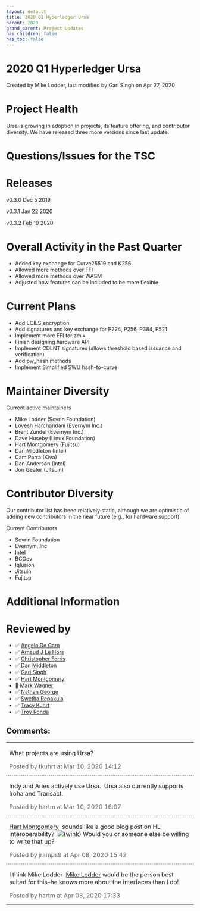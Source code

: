 ```yaml
---
layout: default
title: 2020 Q1 Hyperledger Ursa
parent: 2020
grand_parent: Project Updates
has_children: false
has_toc: false
---
```


# 2020 Q1 Hyperledger Ursa

Created by Mike Lodder, last modified by Gari Singh on Apr 27, 2020

# Project Health

Ursa is growing in adoption in projects, its feature offering, and
contributor diversity. We have released three more versions since last
update.

# Questions/Issues for the TSC



# Releases

v0.3.0 Dec 5 2019

v0.3.1 Jan 22 2020

v0.3.2 Feb 10 2020

# Overall Activity in the Past Quarter

-   Added key exchange for Curve25519 and K256
-   Allowed more methods over FFI
-   Allowed more methods over WASM
-   Adjusted how features can be included to be more flexible

# Current Plans

-   Add ECIES encryption
-   Add signatures and key exchange for P224, P256, P384, P521
-   Implement more FFI for zmix
-   Finish designing hardware API
-   Implement CDLNT signatures (allows threshold based issuance and
verification)
-   Add pw\_hash methods
-   Implement Simplified SWU hash-to-curve

# Maintainer Diversity



Current active maintainers

-   Mike Lodder (Sovrin Foundation)
-   Lovesh Harchandani (Evernym Inc.)
-   Brent Zundel (Evernym Inc.)
-   Dave Huseby (Linux Foundation)
-   Hart Montgomery (Fujitsu)
-   Dan Middleton (Intel)
-   Cam Parra (Kiva)
-   Dan Anderson (Intel)
-   Jon Geater (Jitsuin)

# Contributor Diversity

Our contributor list has been relatively static, although we are
optimistic of adding new contributors in the near future (e.g., for
hardware support).

Current Contributors

-   Sovrin Foundation
-   Evernym, Inc
-   Intel
-   BCGov
-   Iqlusion
-   Jitsuin
-   Fujitsu

# Additional Information



# Reviewed by
-   ✅ <a href="https://wiki.hyperledger.org/display/~angelo.decaro" class="confluence-userlink user-mention" data-username="angelo.decaro" data-linked-resource-id="16327529" data-linked-resource-version="1" data-linked-resource-type="userinfo" data-base-url="https://wiki.hyperledger.org">Angelo De Caro</a>
-   ✅ <a href="https://wiki.hyperledger.org/display/~lehors" class="confluence-userlink user-mention" data-username="lehors" data-linked-resource-id="2394240" data-linked-resource-version="1" data-linked-resource-type="userinfo" data-base-url="https://wiki.hyperledger.org">Arnaud J Le Hors</a>
-   ✅ <a href="https://wiki.hyperledger.org/display/~ChristopherFerris" class="confluence-userlink user-mention" data-username="ChristopherFerris" data-linked-resource-id="2392402" data-linked-resource-version="1" data-linked-resource-type="userinfo" data-base-url="https://wiki.hyperledger.org">Christopher Ferris</a>
-   ✅
<a href="https://wiki.hyperledger.org/display/~dan.middleton@intel.com" class="confluence-userlink user-mention" data-username="dan.middleton@intel.com" data-linked-resource-id="6427025" data-linked-resource-version="2" data-linked-resource-type="userinfo" data-base-url="https://wiki.hyperledger.org">Dan Middleton</a>
-   ✅ <a href="https://wiki.hyperledger.org/display/~mastersingh24" class="confluence-userlink user-mention" data-username="mastersingh24" data-linked-resource-id="16321659" data-linked-resource-version="1" data-linked-resource-type="userinfo" data-base-url="https://wiki.hyperledger.org">Gari Singh</a>
-   ✅ <a href="https://wiki.hyperledger.org/display/~hartm" class="confluence-userlink user-mention" data-username="hartm" data-linked-resource-id="6422922" data-linked-resource-version="1" data-linked-resource-type="userinfo" data-base-url="https://wiki.hyperledger.org">Hart Montgomery</a>
-   🔲 <a href="https://wiki.hyperledger.org/display/~mwagner" class="confluence-userlink user-mention" data-username="mwagner" data-linked-resource-id="5505170" data-linked-resource-version="1" data-linked-resource-type="userinfo" data-base-url="https://wiki.hyperledger.org">Mark Wagner</a>
-   ✅ <a href="https://wiki.hyperledger.org/display/~nage" class="confluence-userlink user-mention" data-username="nage" data-linked-resource-id="2393038" data-linked-resource-version="1" data-linked-resource-type="userinfo" data-base-url="https://wiki.hyperledger.org">Nathan George</a>
-   ✅ <a href="https://wiki.hyperledger.org/display/~swetharepakula" class="confluence-userlink user-mention" data-username="swetharepakula" data-linked-resource-id="5505323" data-linked-resource-version="1" data-linked-resource-type="userinfo" data-base-url="https://wiki.hyperledger.org">Swetha Repakula</a>
-   ✅ <a href="https://wiki.hyperledger.org/display/~tkuhrt" class="confluence-userlink user-mention" data-username="tkuhrt" data-linked-resource-id="1180151" data-linked-resource-version="2" data-linked-resource-type="userinfo" data-base-url="https://wiki.hyperledger.org">Tracy Kuhrt</a>
-   ✅ <a href="https://wiki.hyperledger.org/display/~troyronda" class="confluence-userlink user-mention" data-username="troyronda" data-linked-resource-id="9110618" data-linked-resource-version="2" data-linked-resource-type="userinfo" data-base-url="https://wiki.hyperledger.org">Troy Ronda</a>



## Comments:

<table data-border="0" width="100%">
<colgroup>
<col style="width: 100%" />
</colgroup>
<tbody>
<tr class="odd">
<td><span id="comment-31195504"></span>
<p>What projects are using Ursa?</p>
<div class="smallfont" data-align="left" style="color: #666666; width: 98%; margin-bottom: 10px;">
 Posted by tkuhrt at Mar
10, 2020 14:12 </div ></td>
</tr>
<tr class="even">
<td style="border-top: 1px dashed #666666"><span id="comment-31195539"></span>
<p>Indy and Aries actively use Ursa.  Ursa also currently supports Iroha
and Transact.</p>
<div class="smallfont" data-align="left" style="color: #666666; width: 98%; margin-bottom: 10px;">
Posted by hartm at Mar
10, 2020 16:07 </div ></td>
</tr>
<tr class="odd">
<td style="border-top: 1px dashed #666666"><span id="comment-31197649"></span>
<p><a href="https://wiki.hyperledger.org/display/~hartm" class="confluence-userlink user-mention" data-username="hartm" data-linked-resource-id="6422922" data-linked-resource-version="1" data-linked-resource-type="userinfo" data-base-url="https://wiki.hyperledger.org">Hart Montgomery</a>  sounds
like a good blog post on HL interoperability?  <img
src="emoticons/wink.svg" class="emoticon emoticon-wink" data-emoticon-name="wink" alt="(wink)" /> Would you or someone else be
willing to write that up? </p>
<div class="smallfont" data-align="left" style="color: #666666; width: 98%; margin-bottom: 10px;">
Posted by jramps9 at Apr 08, 2020 15:42 </div ></td>
</tr>
<tr class="even">
<td style="border-top: 1px dashed #666666"><span id="comment-31197666"></span>
<p>I think Mike Lodder  <a href="https://wiki.hyperledger.org/display/~MikeLodder" class="confluence-userlink user-mention" data-username="MikeLodder" data-linked-resource-id="6422957" data-linked-resource-version="1" data-linked-resource-type="userinfo" data-base-url="https://wiki.hyperledger.org">Mike Lodder</a> would be
the person best suited for this–he knows more about the interfaces than
I do!</p>
<div class="smallfont" data-align="left" style="color: #666666; width: 98%; margin-bottom: 10px;">
Posted by hartm at Apr
08, 2020 17:33 </div ></td>
</tr>
</tbody>
</table>




